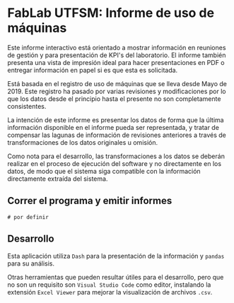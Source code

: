 # FabLab UTFSM: Informe de uso de máquinas

Este informe interactivo está orientado a mostrar información en reuniones de
gestión y para presentación de KPI's del laboratorio. El informe también
presenta una vista de impresión ideal para hacer presentaciones en PDF o
entregar información en papel si es que esta es solicitada.

Está basada en el registro de uso de máquinas que se lleva desde Mayo de 2019.
Este registro ha pasado por varias revisiones y modificaciones por lo que los
datos desde el principio hasta el presente no son completamente consistentes.

La intención de este informe es presentar los datos de forma que la última
información disponible en el informe pueda ser representada, y tratar de
compensar las lagunas de información de revisiones anteriores a través de
transformaciones de los datos originales u omisión.

Como nota para el desarrollo, las transformaciones a los datos se deberán
realizar en el proceso de ejecución del software y no directamente en los
datos, de modo que el sistema siga compatible con la información directamente
extraída del sistema.

## Correr el programa y emitir informes

    # por definir

## Desarrollo

Esta aplicación utiliza `Dash` para la presentación de la información y
`pandas` para su análisis.

Otras herramientas que pueden resultar útiles para el desarrollo, pero que
no son un requisito son `Visual Studio Code` como editor, instalando la
extensión `Excel Viewer` para mejorar la visualización de archivos `.csv`.

